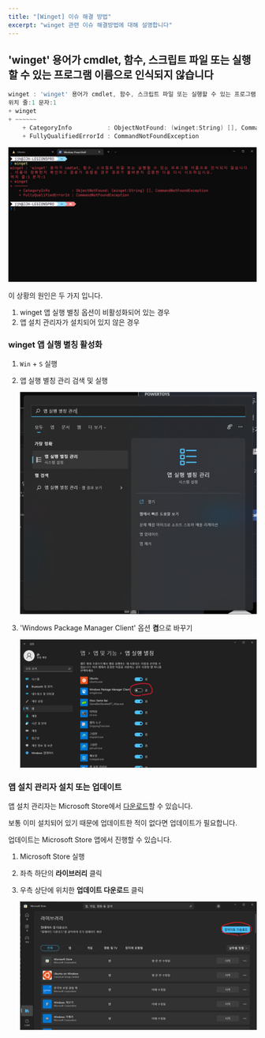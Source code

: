 ```yaml
---
title: "[Winget] 이슈 해결 방법"
excerpt: "winget 관련 이슈 해결방법에 대해 설명합니다"
---
```


## 'winget' 용어가 cmdlet, 함수, 스크립트 파일 또는 실행할 수 있는 프로그램 이름으로 인식되지 않습니다

```powershell
winget : 'winget' 용어가 cmdlet, 함수, 스크립트 파일 또는 실행할 수 있는 프로그램 이름으로 인식되지 않습니다. 이름이 정확한지 확인하고 경로가 포함된 경우 경로가 올바른지 검증한 다음 다시 시도하십시오.
위치 줄:1 문자:1
+ winget
+ ~~~~~~
    + CategoryInfo          : ObjectNotFound: (winget:String) [], CommandNotFoundException
    + FullyQualifiedErrorId : CommandNotFoundException
```

![winget error](../../../assets/images/winget-error-(1).png)

이 상황의 원인은 두 가지 입니다.

1. winget 앱 실행 별칭 옵션이 비활성화되어 있는 경우
2. 앱 설치 관리자가 설치되어 있지 않은 경우

### winget 앱 실행 별칭 활성화

1. `Win` + `S` 실행
2. 앱 실행 별칭 관리 검색 및 실행

    ![앱 실행 별칭 관리 접근](../../../assets/images/winget-solution-(1).png)

3. 'Windows Package Manager Client' 옵션 **켬**으로 바꾸기

    ![끔 -> 켬](../../../assets/images/winget-solution-(2).png)

### 앱 설치 관리자 설치 또는 업데이트

앱 설치 관리자는 Microsoft Store에서 [다운로드](https://www.microsoft.com/ko-kr/p/%ec%95%b1-%ec%84%a4%ec%b9%98-%ea%b4%80%eb%a6%ac%ec%9e%90/9nblggh4nns1?activetab=pivot:overviewtab)할 수 있습니다.

보통 이미 설치되어 있기 때문에 업데이트한 적이 없다면 업데이트가 필요합니다.

업데이트는 Microsoft Store 앱에서 진행할 수 있습니다.

1. Microsoft Store 실행
2. 좌측 하단의 **라이브러리** 클릭
3. 우측 상단에 위치한 **업데이트 다운로드** 클릭

    ![MS Store 업데이트](/assets/images/winget-solution-(3).png)

